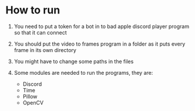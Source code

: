 # How to run

1. You need to put a token for a bot in to bad apple discord player program so that it can connect

2. You should put the video to frames program in a folder as it puts every frame in its own directory

3. You might have to change some paths in the files

4. Some modules are needed to run the programs, they are:
    - Discord
    - Time
    - Pillow
    - OpenCV
